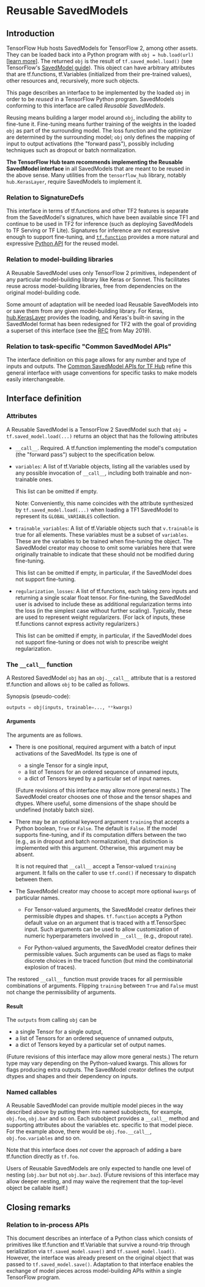 <!--* freshness: { owner: 'arnoegw' reviewed: '2020-09-11' } *-->

# Reusable SavedModels

## Introduction

TensorFlow Hub hosts SavedModels for TensorFlow 2, among other assets.
They can be loaded back into a Python program with `obj = hub.load(url)`
[[learn more](tf2_saved_model)]. The returned `obj` is the result
of `tf.saved_model.load()` (see TensorFlow's
[SavedModel guide](https://www.tensorflow.org/guide/saved_model)).
This object can have arbitrary attributes that are tf.functions,
tf.Variables (initialized from their pre-trained values), other resources
and, recursively, more such objects.

This page describes an interface to be implemented by the loaded `obj`
in order to be *reused* in a TensorFlow Python program.
SavedModels conforming to this interface are called *Reusable SavedModels*.

Reusing means building a larger model around `obj`, including the ability
to fine-tune it. Fine-tuning means further training of the weights in the loaded
`obj` as part of the surrounding model. The loss function and the
optimizer are determined by the surrounding model; `obj` only defines
the mapping of input to output activations (the "forward pass"), possibly
including techniques such as dropout or batch normalization.

**The TensorFlow Hub team recommends implementing the Reusable SavedModel
interface** in all SavedModels that are meant to be reused in the above sense.
Many utilities from the `tensorflow_hub` library, notably `hub.KerasLayer`,
require SavedModels to implement it.

### Relation to SignatureDefs

This interface in terms of tf.functions and other TF2 features
is separate from the SavedModel's signatures, which have been
available since TF1 and continue to be used in TF2 for inference
(such as deploying SavedModels to TF Serving or TF Lite).
Signatures for inference are not expressive enough to support fine-tuning,
and [`tf.function`](https://www.tensorflow.org/api_docs/python/tf/function)
provides a more natural and expressive
[Python API](https://www.tensorflow.org/tutorials/customization/performance)
for the reused model.

### Relation to model-building libraries

A Reusable SavedModel uses only TensorFlow 2 primitives, independent of any
particular model-building library like Keras or Sonnet. This facilitates reuse
across model-building libraries, free from dependencies on the original
model-building code.

Some amount of adaptation will be needed load Reusable SavedModels into or save
them from any given model-building library. For Keras,
[hub.KerasLayer](https://www.tensorflow.org/hub/api_docs/python/hub/KerasLayer)
provides the loading, and Keras's built-in saving in the SavedModel format has
been redesigned for TF2 with the goal of providing a superset of this interface
(see the
[RFC](https://github.com/tensorflow/community/blob/master/rfcs/20190509-keras-saved-model.md)
from May 2019).

### Relation to task-specific "Common SavedModel APIs"

The interface definition on this page allows for any number and type of inputs
and outputs. The
[Common SavedModel APIs for TF Hub](common_saved_model_apis/index.md) refine
this general interface with usage conventions for specific tasks to make models
easily interchangeable.

## Interface definition

### Attributes

A Reusable SavedModel is a TensorFlow 2 SavedModel such that
`obj = tf.saved_model.load(...)` returns an object that has the following
attributes

  * `__call__`. Required. A tf.function implementing the model's computation
    (the "forward pass") subject to the specification below.

  * `variables`: A list of tf.Variable objects, listing all the variables
    used by any possible invocation of `__call__`, including both
    trainable and non-trainable ones.

    This list can be omitted if empty.

    Note: Conveniently, this name coincides with the attribute synthesized by
    `tf.saved_model.load(...)` when loading a TF1 SavedModel to represent
    its `GLOBAL_VARIABLES` collection.

  * `trainable_variables`: A list of tf.Variable objects such that
    `v.trainable` is true for all elements.
    These variables must be a subset of `variables`.
    These are the variables to be trained when fine-tuning the object.
    The SavedModel creator may choose to omit some variables here that were
    originally trainable to indicate that these should not be modified during
    fine-tuning.

    This list can be omitted if empty, in particular, if the SavedModel does not
    support fine-tuning.

  * `regularization_losses`: A list of tf.functions, each taking zero inputs
    and returning a single scalar float tensor. For fine-tuning, the
    SavedModel user is advised to include these as additional regularization
    terms into the loss (in the simplest case without further scaling).
    Typically, these are used to represent weight regularizers.
    (For lack of inputs, these tf.functions cannot express
    activity regularizers.)

    This list can be omitted if empty, in particular, if the SavedModel does not
    support fine-tuning or does not wish to prescribe weight regularization.

### The `__call__` function

A Restored SavedModel `obj` has an `obj.__call__` attribute that is
a restored tf.function and allows `obj` to be called as follows.

Synopsis (pseudo-code):

```python
outputs = obj(inputs, trainable=..., **kwargs)
```

#### Arguments

The arguments are as follows.

  * There is one positional, required argument with a batch of input activations
    of the SavedModel. Its type is one of

      * a single Tensor for a single input,
      * a list of Tensors for an ordered sequence of unnamed inputs,
      * a dict of Tensors keyed by a particular set of input names.

    (Future revisions of this interface may allow more general nests.)
    The SavedModel creator chooses one of those and the tensor shapes
    and dtypes. Where useful, some dimensions of the shape should be
    undefined (notably batch size).

  * There may be an optional keyword argument `training` that accepts a Python
    boolean, `True` or `False`. The default is `False`.
    If the model supports fine-tuning, and if its computation differs between
    the two (e.g., as in dropout and batch normalization), that distinction
    is implemented with this argument. Otherwise, this argument may be absent.

    It is not required that `__call__` accept a Tensor-valued `training`
    argument. It falls on the caller to use `tf.cond()` if necessary
    to dispatch between them.

  * The SavedModel creator may choose to accept more optional `kwargs`
    of particular names.

      * For Tensor-valued arguments, the SavedModel creator defines their
        permissible dtypes and shapes. `tf.function` accepts a Python default
        value on an argument that is traced with a tf.TensorSpec input.
        Such arguments can be used to allow customization of numeric
        hyperparameters involved in `__call__` (e.g., dropout rate).

      * For Python-valued arguments, the SavedModel creator defines their
        permissible values. Such arguments can be used as flags to make
        discrete choices in the traced function (but mind the combinatorial
        explosion of traces).

The restored `__call__` function must provide traces for all permissible
combinations of arguments. Flipping `training` between `True` and `False`
must not change the permissibility of arguments.

#### Result

The `outputs` from calling `obj` can be

  * a single Tensor for a single output,
  * a list of Tensors for an ordered sequence of unnamed outputs,
  * a dict of Tensors keyed by a particular set of output names.

(Future revisions of this interface may allow more general nests.)
The return type may vary depending on the Python-valued kwargs.
This allows for flags producing extra outputs.
The SavedModel creator defines the output dtypes and shapes and their
dependency on inputs.


### Named callables

A Reusable SavedModel can provide multiple model pieces in the way
described above by putting them into named subobjects, for example,
`obj.foo`, `obj.bar` and so on.
Each subobject provides a `__call__` method and supporting attributes
about the variables etc. specific to that model piece.
For the example above, there would be `obj.foo.__call__`,
`obj.foo.variables` and so on.

Note that this interface does *not* cover the approach of adding
a bare tf.function directly as `tf.foo`.

Users of Reusable SavedModels are only expected to handle one level
of nesting (`obj.bar` but not `obj.bar.baz`).
(Future revisions of this interface may allow deeper nesting,
and may waive the reqirement that the top-level object be callable
itself.)


## Closing remarks

### Relation to in-process APIs

This document describes an interface of a Python class which consists
of primitives like tf.function and tf.Variable that survive a
round-trip through serialization via `tf.saved_model.save()`
and `tf.saved_model.load()`. However, the interface was already present
on the original object that was passed to `tf.saved_model.save()`.
Adaptation to that interface enables the exchange of model pieces
across model-building APIs within a single TensorFlow program.
